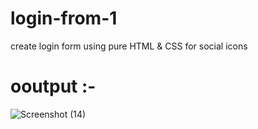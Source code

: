 # login-from-1
create login form using pure HTML &amp; CSS for social icons
 # ooutput :-
 ![Screenshot (14)](https://github.com/SAHILRATHO/login-from-1/assets/144763172/2829fb19-4181-49fa-9389-358c3af100f0)
